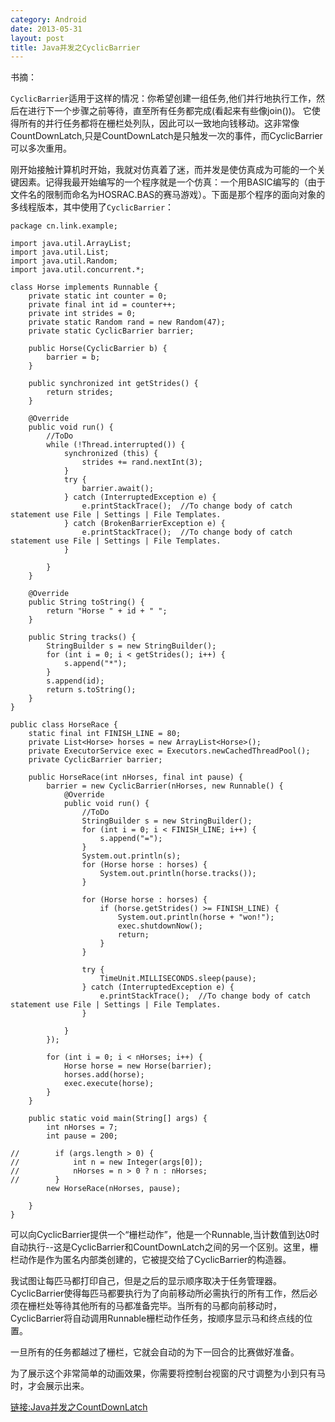 ```yaml
---
category: Android
date: 2013-05-31
layout: post
title: Java并发之CyclicBarrier
---
```

书摘：

`CyclicBarrier`适用于这样的情况：你希望创建一组任务,他们并行地执行工作，然后在进行下一个步骤之前等待，直至所有任务都完成(看起来有些像join())。 它使得所有的并行任务都将在栅栏处列队，因此可以一致地向钱移动。这非常像CountDownLatch,只是CountDownLatch是只触发一次的事件，而CyclicBarrier可以多次重用。

刚开始接触计算机时开始，我就对仿真着了迷，而并发是使仿真成为可能的一个关键因素。记得我最开始编写的一个程序就是一个仿真：一个用BASIC编写的（由于文件名的限制而命名为HOSRAC.BAS的赛马游戏）。下面是那个程序的面向对象的多线程版本，其中使用了`CyclicBarrier`：

```
package cn.link.example;

import java.util.ArrayList;
import java.util.List;
import java.util.Random;
import java.util.concurrent.*;

class Horse implements Runnable {
    private static int counter = 0;
    private final int id = counter++;
    private int strides = 0;
    private static Random rand = new Random(47);
    private static CyclicBarrier barrier;

    public Horse(CyclicBarrier b) {
        barrier = b;
    }

    public synchronized int getStrides() {
        return strides;
    }

    @Override
    public void run() {
        //ToDo
        while (!Thread.interrupted()) {
            synchronized (this) {
                strides += rand.nextInt(3);
            }
            try {
                barrier.await();
            } catch (InterruptedException e) {
                e.printStackTrace();  //To change body of catch statement use File | Settings | File Templates.
            } catch (BrokenBarrierException e) {
                e.printStackTrace();  //To change body of catch statement use File | Settings | File Templates.
            }

        }
    }

    @Override
    public String toString() {
        return "Horse " + id + " ";
    }

    public String tracks() {
        StringBuilder s = new StringBuilder();
        for (int i = 0; i < getStrides(); i++) {
            s.append("*");
        }
        s.append(id);
        return s.toString();
    }
}

public class HorseRace {
    static final int FINISH_LINE = 80;
    private List<Horse> horses = new ArrayList<Horse>();
    private ExecutorService exec = Executors.newCachedThreadPool();
    private CyclicBarrier barrier;

    public HorseRace(int nHorses, final int pause) {
        barrier = new CyclicBarrier(nHorses, new Runnable() {
            @Override
            public void run() {
                //ToDo
                StringBuilder s = new StringBuilder();
                for (int i = 0; i < FINISH_LINE; i++) {
                    s.append("=");
                }
                System.out.println(s);
                for (Horse horse : horses) {
                    System.out.println(horse.tracks());
                }

                for (Horse horse : horses) {
                    if (horse.getStrides() >= FINISH_LINE) {
                        System.out.println(horse + "won!");
                        exec.shutdownNow();
                        return;
                    }
                }

                try {
                    TimeUnit.MILLISECONDS.sleep(pause);
                } catch (InterruptedException e) {
                    e.printStackTrace();  //To change body of catch statement use File | Settings | File Templates.
                }

            }
        });

        for (int i = 0; i < nHorses; i++) {
            Horse horse = new Horse(barrier);
            horses.add(horse);
            exec.execute(horse);
        }
    }

    public static void main(String[] args) {
        int nHorses = 7;
        int pause = 200;

//        if (args.length > 0) {
//            int n = new Integer(args[0]);
//            nHorses = n > 0 ? n : nHorses;
//        }
        new HorseRace(nHorses, pause);

    }
}
```

可以向CyclicBarrier提供一个“栅栏动作”，他是一个Runnable,当计数值到达0时自动执行--这是CyclicBarrier和CountDownLatch之间的另一个区别。这里，栅栏动作是作为匿名内部类创建的，它被提交给了CyclicBarrier的构造器。

我试图让每匹马都打印自己，但是之后的显示顺序取决于任务管理器。CyclicBarrier使得每匹马都要执行为了向前移动所必需执行的所有工作，然后必须在栅栏处等待其他所有的马都准备完毕。当所有的马都向前移动时，CyclicBarrier将自动调用Runnable栅栏动作任务，按顺序显示马和终点线的位置。

一旦所有的任务都越过了栅栏，它就会自动的为下一回合的比赛做好准备。

为了展示这个非常简单的动画效果，你需要将控制台视窗的尺寸调整为小到只有马时，才会展示出来。

[链接:Java并发之CountDownLatch](http://linkyan.com/2013/05/countdownlatch/)
